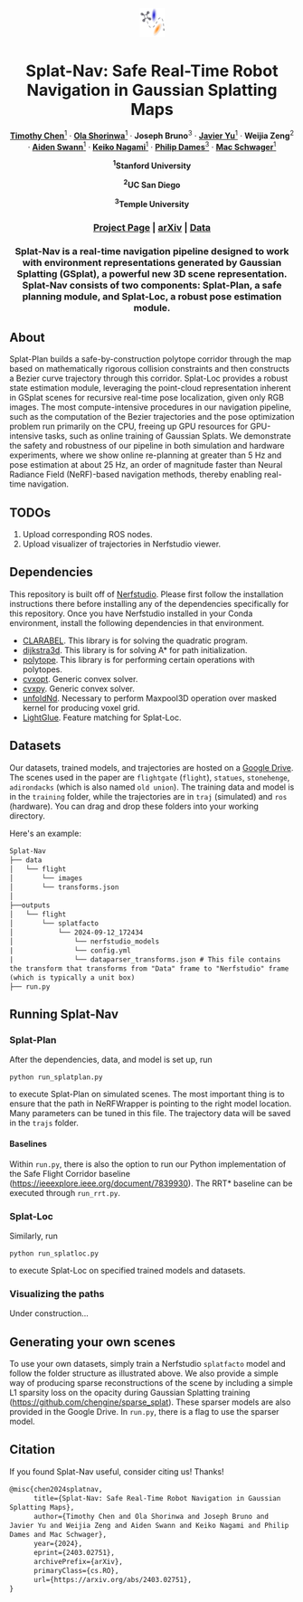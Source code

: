 <!-- # Splat-Nav
### [Project Page](https://chengine.github.io/splatnav) | [Paper (arXiv)](https://arxiv.org/abs/2403.02751) | [Data](https://drive.google.com/drive/folders/1K0zfpuAti43YIBK5APFd-Yv73CvljgMC?usp=sharing)
[Splat-Nav: Safe Real-Time Robot Navigation in
Gaussian Splatting Maps]()  
 [Timothy Chen](https://msl.stanford.edu/people/timchen)\*<sup>1</sup>,
 [Ola Shorinwa](https://msl.stanford.edu/people/olashorinwa)\*<sup>1</sup>,
 [Joseph Bruno]()\<sup>3</sup>,
 [Javier Yu](https://msl.stanford.edu/people/javieryu)\<sup>1</sup>,
 [Weijia Zeng]()\<sup>2</sup>,
 [Aiden Swann](https://aidenswann.com/)\<sup>1</sup>,
 [Keiko Nagami](https://msl.stanford.edu/people/keikonagami)\<sup>1</sup>,
 [Philip Dames](https://engineering.temple.edu/directory/philip-dames-tug85627)\<sup>3</sup>,
 [Mac Schwager](https://web.stanford.edu/~schwager/)\<sup>1</sup>,
 <sup>1</sup>Stanford, <sup>2</sup>UC San Diego, <sup>3</sup>Temple University

<img src='imgs/title.png'/> -->

<p align="center">

<img src="imgs/logo.png" width="45">
  <h1 align="center"> Splat-Nav: Safe Real-Time Robot Navigation in
Gaussian Splatting Maps</h1>
  <p align="center"> 
    <a href="https://msl.stanford.edu/people/timchen"><strong>Timothy Chen</strong><sup>1</sup></a>
    ·
    <a href="https://msl.stanford.edu/people/olashorinwa"><strong>Ola Shorinwa</strong><sup>1</sup></a>
    ·
    <a><strong>Joseph Bruno</strong><sup>3</sup></a>
    ·
    <a href="https://msl.stanford.edu/people/javieryu"><strong>Javier Yu</strong><sup>1</sup></a>
    ·
    <a><strong>Weijia Zeng</strong><sup>2</sup></a>
    ·
    <a href="https://aidenswann.com/"><strong>Aiden Swann</strong><sup>1</sup></a>
    ·
    <a href="https://msl.stanford.edu/people/keikonagami"><strong>Keiko Nagami</strong><sup>1</sup></a>
    ·
    <a href="https://engineering.temple.edu/directory/philip-dames-tug85627"><strong>Philip Dames</strong><sup>3</sup></a>
    ·
    <a href="https://web.stanford.edu/~schwager/"><strong>Mac Schwager</strong><sup>1</sup></a>
  </p>
  <p align="center"><strong><sup>1</sup>Stanford University</strong></p>
  <p align="center"><strong><sup>2</sup>UC San Diego</strong></p>
  <p align="center"><strong><sup>3</sup>Temple University</strong></p>
  <!-- <h2 align="center">Submitted TR-O 2025</h2> -->
  <h3 align="center"><a href="https://chengine.github.io/splatnav"> Project Page</a> | <a href= "https://arxiv.org/abs/2403.02751">arXiv</a> | <a href="https://drive.google.com/drive/folders/1K0zfpuAti43YIBK5APFd-Yv73CvljgMC?usp=sharing">Data</a></h3>
  <div align="center"></div>
</p>
<p align="center">
  <a href="">
    <!-- <img src="imgs/title.png" width="80%"> -->
  </a>
</p>
<h3 align="center">
Splat-Nav is a real-time navigation pipeline designed to work with environment representations generated by Gaussian Splatting (GSplat), a powerful new 3D scene representation. 
Splat-Nav consists of two components: Splat-Plan, a safe planning module, and Splat-Loc, a robust pose estimation module.
</h3>

## About
Splat-Plan builds a safe-by-construction polytope corridor through the map based on mathematically rigorous collision constraints and then constructs a Bezier curve trajectory through this corridor. Splat-Loc provides a robust state estimation module, leveraging the point-cloud representation inherent in GSplat scenes for recursive real-time pose localization, given only RGB images. The most compute-intensive procedures in our navigation pipeline, such as the computation of the Bezier trajectories and the pose optimization problem run primarily on the CPU, freeing up GPU resources for GPU-intensive tasks, such as online training of Gaussian Splats. We demonstrate the safety and robustness of our pipeline in both simulation and hardware experiments, where we show online re-planning at greater than 5 Hz and pose estimation at about 25 Hz, an order of magnitude faster than Neural Radiance Field (NeRF)-based navigation methods, thereby enabling real-time navigation. 

## TODOs
1. Upload corresponding ROS nodes.
2. Upload visualizer of trajectories in Nerfstudio viewer.

## Dependencies
This repository is built off of [Nerfstudio](https://github.com/nerfstudio-project/nerfstudio/tree/main). Please first follow the installation instructions there before installing any of the dependencies specifically for this repository. Once you have Nerfstudio installed in your Conda environment, install the following dependencies in that environment.

* [CLARABEL](https://github.com/oxfordcontrol/Clarabel.rs). This library is for solving the quadratic program.
* [dijkstra3d](https://github.com/seung-lab/dijkstra3d). This library is for solving A* for path initialization.
* [polytope](https://github.com/tulip-control/polytope/tree/main). This library is for performing certain operations with polytopes.
* [cvxopt](https://cvxopt.org/). Generic convex solver.
* [cvxpy](https://www.cvxpy.org/). Generic convex solver.
* [unfoldNd](https://github.com/f-dangel/unfoldNd). Necessary to perform Maxpool3D operation over masked kernel for producing voxel grid.
* [LightGlue](https://github.com/cvg/LightGlue). Feature matching for Splat-Loc.

## Datasets
Our datasets, trained models, and trajectories are hosted on a [Google Drive](https://drive.google.com/drive/folders/1K0zfpuAti43YIBK5APFd-Yv73CvljgMC?usp=sharing). The scenes used in the paper are `flightgate` (`flight`), `statues`,  `stonehenge`, `adirondacks` (which is also named `old union`). The training data and model is in the `training` folder, while the trajectories are in `traj` (simulated) and `ros` (hardware). You can drag and drop these folders into your working directory.

Here's an example:
```
Splat-Nav
├── data                                                                                                       
│   └── flight
│       └── images
│       └── transforms.json                                                                                  
│                                                                                               
├──outputs                                                                                                                                                      
│   └── flight                                                                                                  
│       └── splatfacto                                                                                                                             
│           └── 2024-09-12_172434                                                                               
│               └── nerfstudio_models
|               └── config.yml
|               └── dataparser_transforms.json # This file contains the transform that transforms from "Data" frame to "Nerfstudio" frame (which is typically a unit box)
├── run.py
```

## Running Splat-Nav

### Splat-Plan
After the dependencies, data, and model is set up, run
```
python run_splatplan.py
```
to execute Splat-Plan on simulated scenes. The most important thing is to ensure that the path in NeRFWrapper is pointing to the right model location. Many parameters can be tuned in this file. The trajectory data will be saved in the `trajs` folder.

#### Baselines
Within `run.py`, there is also the option to run our Python implementation of the Safe Flight Corridor baseline (https://ieeexplore.ieee.org/document/7839930). The RRT* baseline can be executed through `run_rrt.py`.

### Splat-Loc
Similarly, run
```
python run_splatloc.py
```
to execute Splat-Loc on specified trained models and datasets. 

### Visualizing the paths
Under construction...

## Generating your own scenes
To use your own datasets, simply train a Nerfstudio `splatfacto` model and follow the folder structure as illustrated above. We also provide a simple way of producing sparse reconstructions of the scene by including a simple L1 sparsity loss on the opacity during Gaussian Splatting training (https://github.com/chengine/sparse_splat). These sparser models are also provided in the Google Drive. In `run.py`, there is a flag to use the sparser model. 

## Citation
If you found Splat-Nav useful, consider citing us! Thanks!
```
@misc{chen2024splatnav,
      title={Splat-Nav: Safe Real-Time Robot Navigation in Gaussian Splatting Maps}, 
      author={Timothy Chen and Ola Shorinwa and Joseph Bruno and Javier Yu and Weijia Zeng and Aiden Swann and Keiko Nagami and Philip Dames and Mac Schwager},
      year={2024},
      eprint={2403.02751},
      archivePrefix={arXiv},
      primaryClass={cs.RO},
      url={https://arxiv.org/abs/2403.02751}, 
}
```